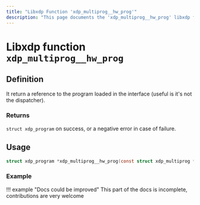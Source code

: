 ```yaml
---
title: "Libxdp Function 'xdp_multiprog__hw_prog'"
description: "This page documents the 'xdp_multiprog__hw_prog' libxdp function, including its definition, usage, program types that can use it, and examples."
---
```

# Libxdp function `xdp_multiprog__hw_prog`

## Definition

It return a reference to the program loaded in the interface (useful is it's not the dispatcher).

### Returns

`struct xdp_program` on success, or a negative error in case of failure.

## Usage

```c
struct xdp_program *xdp_multiprog__hw_prog(const struct xdp_multiprog *mp);
```

### Example

!!! example "Docs could be improved"
    This part of the docs is incomplete, contributions are very welcome
